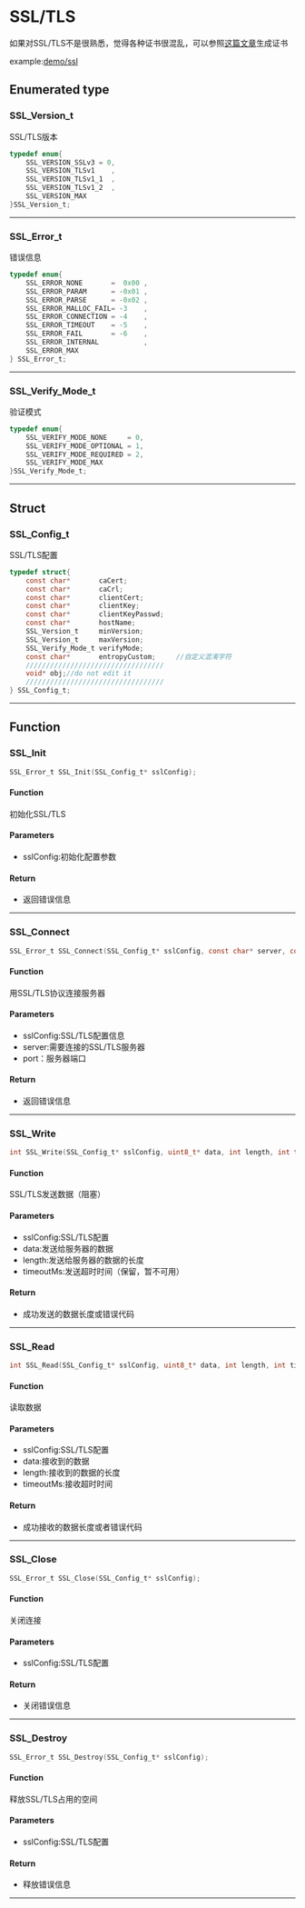 SSL/TLS
====

如果对SSL/TLS不是很熟悉，觉得各种证书很混乱，可以参照[这篇文章](https://www.jianshu.com/p/231b4196a6f5)生成证书


example:[demo/ssl](https://github.com/Ai-Thinker-Open/GPRS_C_SDK/blob/master/demo/ssl/src/demo_ssl.c)


## Enumerated type

### SSL_Version_t

SSL/TLS版本

```c
typedef enum{
    SSL_VERSION_SSLv3 = 0,
    SSL_VERSION_TLSv1    ,
    SSL_VERSION_TLSv1_1  ,
    SSL_VERSION_TLSv1_2  ,
    SSL_VERSION_MAX
}SSL_Version_t;
```

---

### SSL_Error_t

错误信息

```c
typedef enum{
    SSL_ERROR_NONE       =  0x00 ,
    SSL_ERROR_PARAM      = -0x01 ,
    SSL_ERROR_PARSE      = -0x02 ,
    SSL_ERROR_MALLOC_FAIL= -3    ,
    SSL_ERROR_CONNECTION = -4    ,
    SSL_ERROR_TIMEOUT    = -5    ,
    SSL_ERROR_FAIL       = -6    ,
    SSL_ERROR_INTERNAL           ,
    SSL_ERROR_MAX
} SSL_Error_t;
```

---

### SSL_Verify_Mode_t

验证模式

```c
typedef enum{
    SSL_VERIFY_MODE_NONE     = 0,
    SSL_VERIFY_MODE_OPTIONAL = 1,
    SSL_VERIFY_MODE_REQUIRED = 2,
    SSL_VERIFY_MODE_MAX
}SSL_Verify_Mode_t;
```

---

## Struct

### SSL_Config_t

SSL/TLS配置

```c
typedef struct{
    const char*       caCert;
    const char*       caCrl;
    const char*       clientCert;
    const char*       clientKey;
    const char*       clientKeyPasswd;
    const char*       hostName;
    SSL_Version_t     minVersion;
    SSL_Version_t     maxVersion;
    SSL_Verify_Mode_t verifyMode;
    const char*       entropyCustom;     //自定义混淆字符
    //////////////////////////////////
    void* obj;//do not edit it
    //////////////////////////////////
} SSL_Config_t;
```

---

## Function


### SSL_Init

```c
SSL_Error_t SSL_Init(SSL_Config_t* sslConfig);
```

#### Function

初始化SSL/TLS

#### Parameters

* sslConfig:初始化配置参数

#### Return

* 返回错误信息

---

### SSL_Connect

```c
SSL_Error_t SSL_Connect(SSL_Config_t* sslConfig, const char* server, const char* port);
```

#### Function

用SSL/TLS协议连接服务器

#### Parameters

* sslConfig:SSL/TLS配置信息
* server:需要连接的SSL/TLS服务器
* port：服务器端口

#### Return

* 返回错误信息

---

### SSL_Write

```c
int SSL_Write(SSL_Config_t* sslConfig, uint8_t* data, int length, int timeoutMs);
```

#### Function

SSL/TLS发送数据（阻塞）

#### Parameters

* sslConfig:SSL/TLS配置
* data:发送给服务器的数据
* length:发送给服务器的数据的长度
* timeoutMs:发送超时时间（保留，暂不可用）

#### Return

* 成功发送的数据长度或错误代码

---

### SSL_Read

```c
int SSL_Read(SSL_Config_t* sslConfig, uint8_t* data, int length, int timeoutMs);
```

#### Function

读取数据

#### Parameters

* sslConfig:SSL/TLS配置
* data:接收到的数据
* length:接收到的数据的长度
* timeoutMs:接收超时时间

#### Return

* 成功接收的数据长度或者错误代码

---

### SSL_Close

```c
SSL_Error_t SSL_Close(SSL_Config_t* sslConfig);
```

#### Function

关闭连接

#### Parameters

* sslConfig:SSL/TLS配置

#### Return

* 关闭错误信息

---

### SSL_Destroy

```c
SSL_Error_t SSL_Destroy(SSL_Config_t* sslConfig);
```

#### Function

释放SSL/TLS占用的空间

#### Parameters

* sslConfig:SSL/TLS配置

#### Return

* 释放错误信息

---

